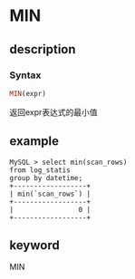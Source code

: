 # MIN

## description

### Syntax

```Haskell
MIN(expr)
```

返回expr表达式的最小值

## example

```plain text
MySQL > select min(scan_rows)
from log_statis
group by datetime;
+------------------+
| min(`scan_rows`) |
+------------------+
|                0 |
+------------------+
```

## keyword

MIN
